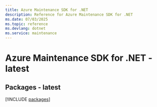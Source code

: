 ```yaml
---
title: Azure Maintenance SDK for .NET
description: Reference for Azure Maintenance SDK for .NET
ms.date: 07/03/2025
ms.topic: reference
ms.devlang: dotnet
ms.service: maintenance
---
```

# Azure Maintenance SDK for .NET - latest
## Packages - latest
[!INCLUDE [packages](maintenance-index.md)]